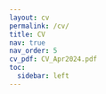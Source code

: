 ```yaml
---
layout: cv
permalink: /cv/
title: CV
nav: true
nav_order: 5
cv_pdf: CV_Apr2024.pdf
toc:
  sidebar: left
---
```

